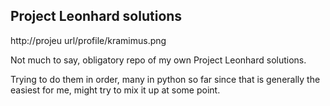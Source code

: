 Project Leonhard solutions
-----------------------

http://projeu url/profile/kramimus.png

Not much to say, obligatory repo of my own Project Leonhard solutions.

Trying to do them in order, many in python so far since that is
generally the easiest for me, might try to mix it up at some point.